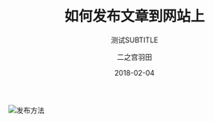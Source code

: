 ﻿---
layout:     post
title:      如何发布文章到网站上
subtitle:   测试SUBTITLE
date:       2018-02-04
author:     二之宫羽田
header-img: img/post-bg-universe.jpg
catalog: true
tags:
    - 会规
	- 新手指南
---
![发布方法](wenxinghui.github.io/images/6.png)